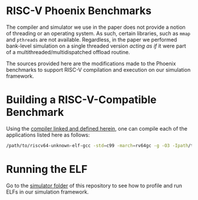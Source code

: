 # RISC-V Phoenix Benchmarks

The compiler and simulator we use in the paper does not provide a notion of threading or an operating system. As such, certain libraries, such as `mmap` and `pthreads` are not available. Regardless, in the paper we performed bank-level simulation on a single threaded version *acting as if* it were part of a multithreaded/multidispatched offload routine. 

The sources provided here are the modifications made to the Phoenix benchmarks to support RISC-V compilation and execution on our simulation framework. 

# Building a RISC-V-Compatible Benchmark

Using the [compiler linked and defined herein](https://github.com/dovedevic/blimp), one can compile each of the applications listed here as follows:

```sh
/path/to/riscv64-unknown-elf-gcc -std=c99 -march=rv64gc -g -O3 -Ipath/to/chronometry/c_h_and_o_files /path/to/stopwatch.o -lm -o risc-{benchmark}-pthread.elf risc-{benchmark}-pthread.c
```

# Running the ELF

Go to the [simulator folder](https://github.com/dovedevic/blimp/tree/main/simulation) of this repository to see how to profile and run ELFs in our simulation framework.
